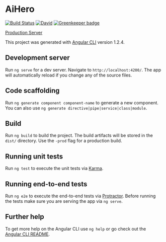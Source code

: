 # AiHero
[![Build Status](https://travis-ci.org/kvanberendonck/ai-hero.svg?branch=master)](https://travis-ci.org/kvanberendonck/ai-hero) [![David](https://img.shields.io/david/kvanberendonck/ai-hero.svg)]() [![Greenkeeper badge](https://badges.greenkeeper.io/kvanberendonck/ai-hero.svg)](https://greenkeeper.io/)

[Production Server](https://pssrank-28303.firebaseapp.com)

This project was generated with [Angular CLI](https://github.com/angular/angular-cli) version 1.2.4.

## Development server

Run `ng serve` for a dev server. Navigate to `http://localhost:4200/`. The app will automatically reload if you change any of the source files.

## Code scaffolding

Run `ng generate component component-name` to generate a new component. You can also use `ng generate directive|pipe|service|class|module`.

## Build

Run `ng build` to build the project. The build artifacts will be stored in the `dist/` directory. Use the `-prod` flag for a production build.

## Running unit tests

Run `ng test` to execute the unit tests via [Karma](https://karma-runner.github.io).

## Running end-to-end tests

Run `ng e2e` to execute the end-to-end tests via [Protractor](http://www.protractortest.org/).
Before running the tests make sure you are serving the app via `ng serve`.

## Further help

To get more help on the Angular CLI use `ng help` or go check out the [Angular CLI README](https://github.com/angular/angular-cli/blob/master/README.md).
